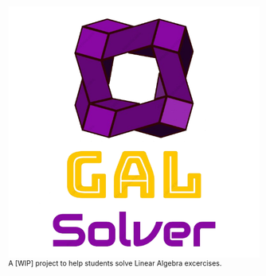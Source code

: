 ![logo](https://github.com/Degra02/GAL-Library/blob/main/Icon/Logo-removebg.png?raw=true)
A [WIP] project to help students solve Linear Algebra excercises.


